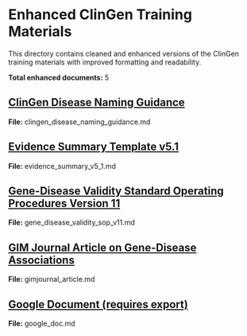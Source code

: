 # Enhanced ClinGen Training Materials

This directory contains cleaned and enhanced versions of the ClinGen training materials with improved formatting and readability.

**Total enhanced documents:** 5

## [ClinGen Disease Naming Guidance](clingen_disease_naming_guidance.md)
**File:** clingen_disease_naming_guidance.md

## [Evidence Summary Template v5.1](evidence_summary_v5_1.md)
**File:** evidence_summary_v5_1.md

## [Gene-Disease Validity Standard Operating Procedures Version 11](gene_disease_validity_sop_v11.md)
**File:** gene_disease_validity_sop_v11.md

## [GIM Journal Article on Gene-Disease Associations](gimjournal_article.md)
**File:** gimjournal_article.md

## [Google Document (requires export)](google_doc.md)
**File:** google_doc.md

